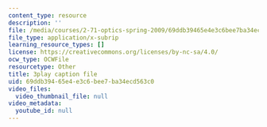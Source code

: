 ```yaml
---
content_type: resource
description: ''
file: /media/courses/2-71-optics-spring-2009/69ddb39465e4e3c6bee7ba34ecd563c0_VHIJPHqwV_0.srt
file_type: application/x-subrip
learning_resource_types: []
license: https://creativecommons.org/licenses/by-nc-sa/4.0/
ocw_type: OCWFile
resourcetype: Other
title: 3play caption file
uid: 69ddb394-65e4-e3c6-bee7-ba34ecd563c0
video_files:
  video_thumbnail_file: null
video_metadata:
  youtube_id: null
---
```

